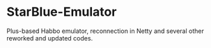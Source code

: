 # StarBlue-Emulator
Plus-based Habbo emulator, reconnection in Netty and several other reworked and updated codes.
